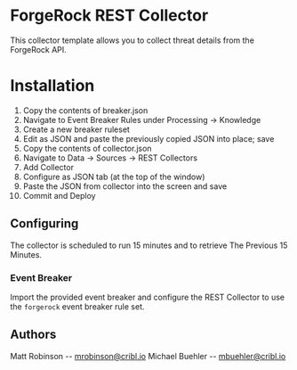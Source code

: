 # ForgeRock REST Collector

This collector template allows you to collect threat details from the ForgeRock API.

# Installation

1) Copy the contents of breaker.json
2) Navigate to Event Breaker Rules under Processing -> Knowledge
3) Create a new breaker ruleset
4) Edit as JSON and paste the previously copied JSON into place; save
5) Copy the contents of collector.json
6) Navigate to Data -> Sources -> REST Collectors
7) Add Collector
8) Configure as JSON tab (at the top of the window)
9) Paste the JSON from collector into the screen and save
10) Commit and Deploy

## Configuring

The collector is scheduled to run 15 minutes and to retrieve The Previous 15 Minutes.

### Event Breaker

Import the provided event breaker and configure the REST Collector to use the `forgerock` event breaker rule set.

## Authors
Matt Robinson -- mrobinson@cribl.io
Michael Buehler -- mbuehler@cribl.io


